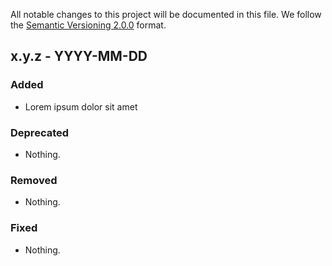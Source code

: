 All notable changes to this project will be documented in this file.
We follow the [Semantic Versioning 2.0.0](http://semver.org/) format.


## x.y.z - YYYY-MM-DD

### Added

- Lorem ipsum dolor sit amet

### Deprecated

- Nothing.

### Removed

- Nothing.

### Fixed

- Nothing.
